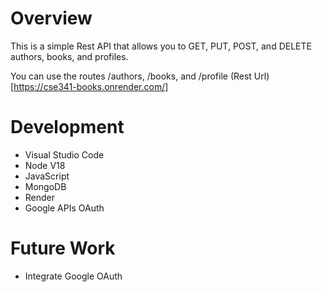 # Overview

This is a simple Rest API that allows you to GET, PUT, POST, and DELETE authors, books, and profiles. 

You can use the routes /authors, /books, and /profile
(Rest Url)[https://cse341-books.onrender.com/]

# Development

* Visual Studio Code
* Node V18
* JavaScript
* MongoDB
* Render
* Google APIs OAuth



# Future Work

- Integrate Google OAuth
